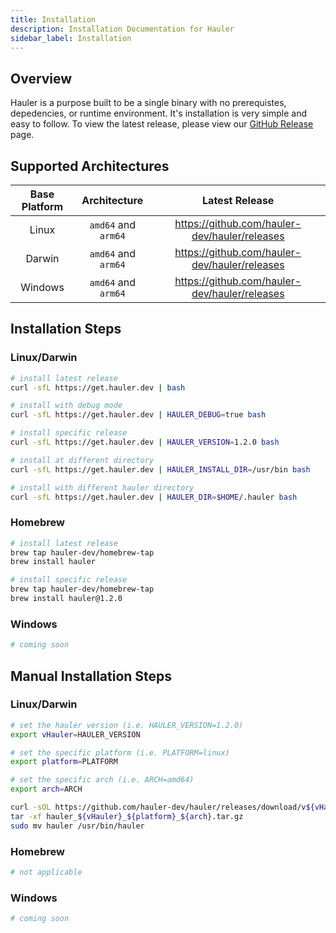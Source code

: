 ```yaml
---
title: Installation
description: Installation Documentation for Hauler
sidebar_label: Installation
---
```


## Overview

Hauler is a purpose built to be a single binary with no prerequistes, depedencies, or runtime environment. It's installation is very simple and easy to follow. To view the latest release, please view our [GitHub Release](https://github.com/hauler-dev/hauler/releases) page.

## Supported Architectures

| Base Platform |    Architecture     |                  Latest Release                   |
| :-----------: | :-----------------: | :-----------------------------------------------: |
|     Linux     | `amd64` and `arm64` | https://github.com/hauler-dev/hauler/releases |
|    Darwin     | `amd64` and `arm64` | https://github.com/hauler-dev/hauler/releases |
|    Windows    | `amd64` and `arm64` | https://github.com/hauler-dev/hauler/releases |

## Installation Steps

### Linux/Darwin

```bash
# install latest release
curl -sfL https://get.hauler.dev | bash

# install with debug mode
curl -sfL https://get.hauler.dev | HAULER_DEBUG=true bash

# install specific release
curl -sfL https://get.hauler.dev | HAULER_VERSION=1.2.0 bash

# install at different directory
curl -sfL https://get.hauler.dev | HAULER_INSTALL_DIR=/usr/bin bash

# install with different hauler directory
curl -sfL https://get.hauler.dev | HAULER_DIR=$HOME/.hauler bash
```

### Homebrew

```bash
# install latest release
brew tap hauler-dev/homebrew-tap
brew install hauler

# install specific release
brew tap hauler-dev/homebrew-tap
brew install hauler@1.2.0
```

### Windows

```bash
# coming soon
```

## Manual Installation Steps

### Linux/Darwin

```bash
# set the hauler version (i.e. HAULER_VERSION=1.2.0)
export vHauler=HAULER_VERSION

# set the specific platform (i.e. PLATFORM=linux)
export platform=PLATFORM

# set the specific arch (i.e. ARCH=amd64)
export arch=ARCH

curl -sOL https://github.com/hauler-dev/hauler/releases/download/v${vHauler}/hauler_${vHauler}_${platform}_${arch}.tar.gz
tar -xf hauler_${vHauler}_${platform}_${arch}.tar.gz
sudo mv hauler /usr/bin/hauler
```

### Homebrew

```bash
# not applicable
```

### Windows

```bash
# coming soon
```
